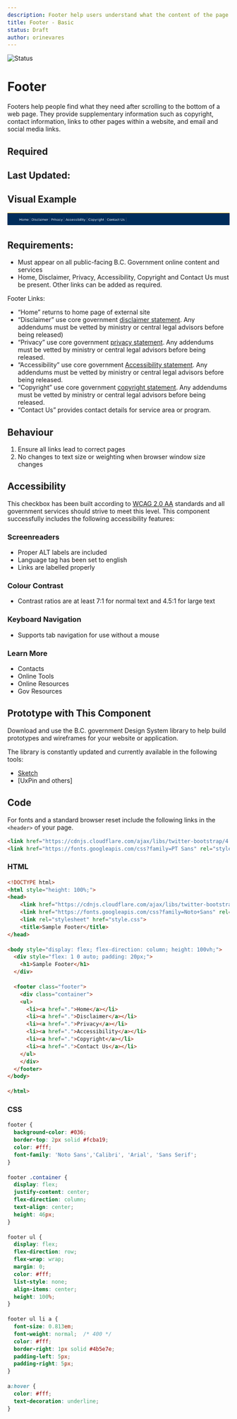 ```yaml
---
description: Footer help users understand what the content of the page is about and provides a quick, organized way to reach the main sections of a website.
title: Footer - Basic
status: Draft
author: orinevares
---
```


![Status](https://img.shields.io/badge/Component-Draft-orange.svg)

# Footer
Footers help people find what they need after scrolling to the bottom of a web page. They provide supplementary information such as copyright, contact information, links to other pages within a website, and email and social media links.

## Required

## Last Updated:

## Visual Example

![Footer](./images/footer.png)

## Requirements:
* Must appear on all public-facing B.C. Government online content and services
* Home, Disclaimer, Privacy, Accessibility, Copyright and Contact Us must be present. Other links can be added as required.

Footer Links:
*	“Home” returns to home page of external site
*	“Disclaimer” use core government [disclaimer statement](https://www2.gov.bc.ca/gov/content/home/disclaimer). Any addendums must be vetted by ministry or central legal advisors before being released)
*	“Privacy” use core government [privacy statement](https://www2.gov.bc.ca/gov/content/home/privacy). Any addendums must be vetted by ministry or central legal advisors before being released.
*	“Accessibility” use core government [Accessibility statement](https://www2.gov.bc.ca/gov/content/home/accessibility). Any addendums must be vetted by ministry or central legal advisors before being released.
*	“Copyright” use core government [copyright statement](https://www2.gov.bc.ca/gov/content/home/copyright). Any addendums must be vetted by ministry or central legal advisors before being released. 
*	“Contact Us” provides contact details for service area or program.

## Behaviour
1. Ensure all links lead to correct pages
2. No changes to text size or weighting when browser window size changes

## Accessibility
This checkbox has been built according to [WCAG 2.0 AA](https://www.w3.org/TR/WCAG20/) standards and all government services should strive to meet this level.  This component successfully includes the following accessibility features:

### Screenreaders
* Proper ALT labels are included
* Language tag has been set to english
* Links are labelled properly

### Colour Contrast
* Contrast ratios are at least 7:1 for normal text and 4.5:1 for large text

### Keyboard Navigation
* Supports tab navigation for use without a mouse

### Learn More
* Contacts
* Online Tools
* Online Resources
* Gov Resources

## Prototype with This Component
Download and use the B.C. government Design System library to help build prototypes and wireframes for your website or application.

The library is constantly updated and currently available in the following tools:

*	[Sketch](https://sketch.cloud/s/Q0bkG)
* [UxPin and others]

## Code

For fonts and a standard browser reset include the following links in the `<header>` of your page.

```html
<link href="https://cdnjs.cloudflare.com/ajax/libs/twitter-bootstrap/4.1.3/css/bootstrap-reboot.min.css" rel="stylesheet">
<link href="https://fonts.googleapis.com/css?family=PT Sans" rel="stylesheet">
```

### HTML

```html
<!DOCTYPE html>
<html style="height: 100%;">
<head>
    <link href="https://cdnjs.cloudflare.com/ajax/libs/twitter-bootstrap/4.1.3/css/bootstrap-reboot.min.css" rel="stylesheet">
    <link href="https://fonts.googleapis.com/css?family=Noto+Sans" rel="stylesheet">
    <link rel="stylesheet" href="style.css">
    <title>Sample Footer</title>
</head>

<body style="display: flex; flex-direction: column; height: 100vh;">
  <div style="flex: 1 0 auto; padding: 20px;">
    <h1>Sample Footer</h1>
  </div>
  
  <footer class="footer">
    <div class="container">
    <ul>
      <li><a href=".">Home</a></li>
      <li><a href=".">Disclaimer</a></li>
      <li><a href=".">Privacy</a></li>
      <li><a href=".">Accessibility</a></li>
      <li><a href=".">Copyright</a></li>
      <li><a href=".">Contact Us</a></li>
    </ul>
    </div>
  </footer>
</body>

</html>
```
    
### CSS

```css
footer {
  background-color: #036;
  border-top: 2px solid #fcba19;
  color: #fff;
  font-family: 'Noto Sans','Calibri', 'Arial', 'Sans Serif'; 
}

footer .container {
  display: flex;
  justify-content: center;
  flex-direction: column;
  text-align: center;
  height: 46px;
}

footer ul {
  display: flex;
  flex-direction: row;
  flex-wrap: wrap;
  margin: 0;
  color: #fff;
  list-style: none;
  align-items: center;
  height: 100%;
}

footer ul li a {
  font-size: 0.813em;
  font-weight: normal;  /* 400 */
  color: #fff;
  border-right: 1px solid #4b5e7e;
  padding-left: 5px;
  padding-right: 5px;
}

a:hover {
  color: #fff;
  text-decoration: underline;
}
```
